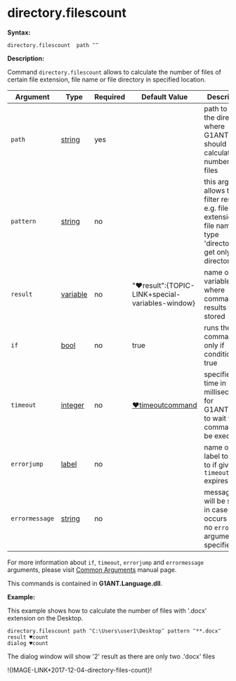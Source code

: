 # directory.filescount

**Syntax:**

```G1ANT
directory.filescount  path ‴‴ 

```

**Description:**

Command `directory.filescount` allows to calculate the number of files of certain file extension, file name or file directory in specified location.  

| Argument | Type | Required | Default Value | Description |
| -------- | ---- | -------- | ------------- | ----------- |
|`path`| [string](https://github.com/G1ANT-Robot/G1ANT.Manual/blob/master/G1ANT-Language/Structures/bool.md) | yes | | path to the the directory where G1ANT.Robot should calculate the number of files |
|`pattern`| [string](https://github.com/G1ANT-Robot/G1ANT.Manual/blob/master/G1ANT-Language/Structures/bool.md) | no |  | this argument allows to filter results, e.g. file extensions, file names, type 'directory' to get only directories |
|`result`| [variable](https://github.com/G1ANT-Robot/G1ANT.Manual/blob/master/G1ANT-Language/Special-Characters/variable.md) | no | "♥result":{TOPIC-LINK+special-variables-window} | name of variable where command's results will be stored |
|`if`| [bool](https://github.com/G1ANT-Robot/G1ANT.Manual/blob/master/G1ANT-Language/Structures/bool.md) | no | true | runs the command only if condition is true |
|`timeout`| [integer](https://github.com/G1ANT-Robot/G1ANT.Manual/blob/master/G1ANT-Language/Structures/bool.md) | no | [♥timeoutcommand](https://github.com/G1ANT-Robot/G1ANT.Manual/blob/master/G1ANT-Language/Variables/Special-Variables.md)  | specifies time in milliseconds for G1ANT.Robot to wait for the command to be executed |
|`errorjump`| [label](https://github.com/G1ANT-Robot/G1ANT.Manual/blob/master/G1ANT-Language/Structures/bool.md) | no |  | name of the label to jump to if given `timeout` expires |
|`errormessage`| [string](https://github.com/G1ANT-Robot/G1ANT.Manual/blob/master/G1ANT-Language/Structures/bool.md) | no | | message that will be shown in case error occurs and no `errorjump` argument is specified |

For more information about `if`, `timeout`, `errorjump` and `errormessage` arguments, please visit [Common Arguments](https://github.com/G1ANT-Robot/G1ANT.Manual/blob/master/G1ANT-Language/Common-Arguments.md)  manual page.

This commands is contained in **G1ANT.Language.dll**.

**Example:**

This example shows how to calculate the number of files with '.docx' extension on the Desktop.

```G1ANT
directory.filescount path ‴C:\Users\user1\Desktop‴ pattern ‴**.docx‴ result ♥count
dialog ♥count  

```

The dialog window will show '2' result as there are only two .'docx' files

!{IMAGE-LINK+2017-12-04-directory-files-count}!